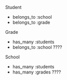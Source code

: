 Student
 - belongs_to :school
 - belongs_to :grade

 Grade 
- has_many :students
- belongs_to :school ????

School 
- has_many :students
- has_many :grades ????